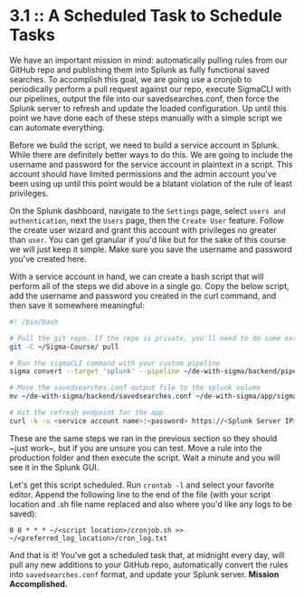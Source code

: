 # 3.1 :: A Scheduled Task to Schedule Tasks

We have an important mission in mind: automatically pulling rules from our GitHub repo and publishing them into Splunk as fully functional saved searches. To accomplish this goal, we are going use a cronjob to periodically perform a pull request against our repo, execute SigmaCLI with our pipelines, output the file into our savedsearches.conf, then force the Splunk server to refresh and update the loaded configuration. Up until this point we have done each of these steps manually with a simple script we can automate everything.

Before we build the script, we need to build a service account in Splunk. While there are definitely better ways to do this. We are going to include the username and password for the service account in plaintext in a script. This account should have limited permissions and the admin account you've been using up until this point would be a blatant violation of the rule of least privileges.

On the Splunk dashboard, navigate to the `Settings` page, select `users and authentication`, next the `Users` page, then the `Create User` feature. Follow the create user wizard and grant this account with privileges no greater than `user`. You can get granular if you'd like but for the sake of this course we will just keep it simple. Make sure you save the username and password you've created here.

With a service account in hand, we can create a bash script that will perform all of the steps we did above in a single go. Copy the below script, add the username and password you created in the curl command, and then save it somewhere meaningful:

```bash
#! /bin/bash

# Pull the git repo. If the repo is private, you'll need to do some extra steps here.
git -C ~/Sigma-Course/ pull

# Run the sigmaCLI command with your custom pipeline
sigma convert --target 'splunk' --pipeline ~/de-with-sigma/backend/pipelines/pipeline.yml ~/de-with-sigma/rules/production/ --skip-unsupported --output ~/de-with-sigma/backend/savedsearches.conf

# Move the savedsearches.conf output file to the splunk volume
mv ~/de-with-sigma/backend/savedsearches.conf ~/de-with-sigma/app/sigma/local/savedsearches.conf

# Hit the refresh endpoint for the app
curl -k -u <service account name>:<password> https://<Splunk Server IP>:8089/servicesNS/-/sigma/saved/searches/_reload
```
These are the same steps we ran in the previous section so they should ~just work~, but if you are unsure you can test. Move a rule into the production folder and then execute the script. Wait a minute and you will see it in the Splunk GUI.

Let's get this script scheduled. Run `crontab -l` and select your favorite editor. Append the following line to the end of the file (with your script location and .sh file name replaced and also where you'd like any logs to be saved):

```
0 0 * * * ~/<script location>/cronjob.sh >> ~/<preferred_log_location>/cron_log.txt
```

And that is it! You've got a scheduled task that, at midnight every day, will pull any new additions to your GitHub repo, automatically convert the rules into `savedsearches.conf` format, and update your Splunk server. **Mission Accomplished.**

